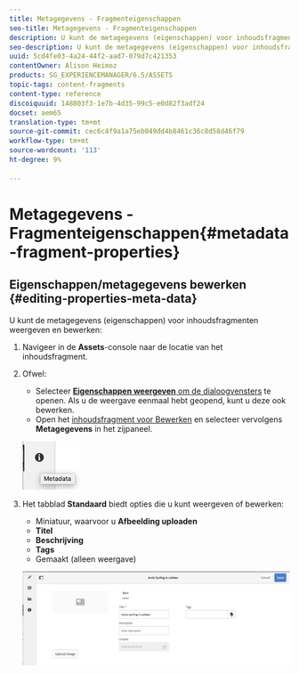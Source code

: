 ```yaml
---
title: Metagegevens - Fragmenteigenschappen
seo-title: Metagegevens - Fragmenteigenschappen
description: U kunt de metagegevens (eigenschappen) voor inhoudsfragmenten weergeven en bewerken.
seo-description: U kunt de metagegevens (eigenschappen) voor inhoudsfragmenten weergeven en bewerken.
uuid: 5cd4fe03-4a24-44f2-aad7-079d7c421353
contentOwner: Alison Heimoz
products: SG_EXPERIENCEMANAGER/6.5/ASSETS
topic-tags: content-fragments
content-type: reference
discoiquuid: 148803f3-1e7b-4d35-99c5-e0d82f3adf24
docset: aem65
translation-type: tm+mt
source-git-commit: cec6c4f9a1a75eb049dd4b8461c36c8d58d46f79
workflow-type: tm+mt
source-wordcount: '113'
ht-degree: 9%

---
```



# Metagegevens - Fragmenteigenschappen{#metadata-fragment-properties}

## Eigenschappen/metagegevens bewerken {#editing-properties-meta-data}

U kunt de metagegevens (eigenschappen) voor inhoudsfragmenten weergeven en bewerken:

1. Navigeer in de **Assets**-console naar de locatie van het inhoudsfragment.
1. Ofwel:

   * Selecteer [**Eigenschappen weergeven** om de dialoogvensters](/help/assets/manage-assets.md#editing-properties) te openen. Als u de weergave eenmaal hebt geopend, kunt u deze ook bewerken.
   * Open het [inhoudsfragment voor Bewerken](/help/assets/content-fragments/content-fragments-managing.md#opening-the-fragment-editor) en selecteer vervolgens **Metagegevens** in het zijpaneel.

   ![cfm-6420-06](assets/cfm-6420-06.png)

1. Het tabblad **Standaard** biedt opties die u kunt weergeven of bewerken:

   * Miniatuur, waarvoor u **Afbeelding uploaden**
   * **Titel**
   * **Beschrijving**
   * **Tags**
   * Gemaakt (alleen weergave)

   ![cfm-6420-07](assets/cfm-6420-07.png)

